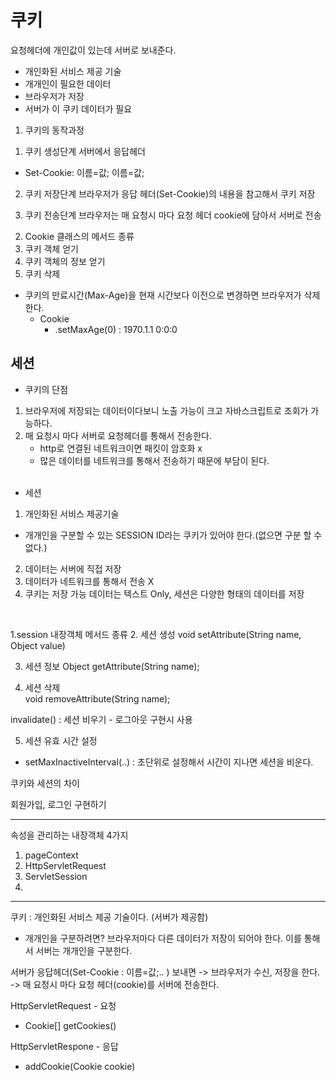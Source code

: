# 쿠키
요청헤더에 개인값이 있는데 서버로 보내준다. 
- 개인화된 서비스 제공 기술
- 개개인이 필요한 데이터
- 브라우저가 저장
- 서버가 이 쿠키 데이터가 필요

1. 쿠키의 동작과정
1) 쿠키 생성단계
서버에서 응답헤더
- Set-Cookie: 이름=값; 이름=값;

2) 쿠키 저장단계
브라우저가 응답 헤더(Set-Cookie)의 내용을 참고해서 쿠키 저장

3) 쿠키 전송단계
브라우저는 매 요청시 마다 요청 헤더 cookie에 담아서 서버로 전송

2. Cookie 클래스의 메서드 종류
3. 쿠키 객체 얻기
4. 쿠키 객체의 정보 얻기
5. 쿠키 삭제
- 쿠키의 만료시간(Max-Age)을 현재 시간보다 이전으로 변경하면 브라우저가 삭제한다.
	- Cookie
		- .setMaxAge(0) : 1970.1.1 0:0:0

## 세션
- 쿠키의 단점
1) 브라우저에 저장되는 데이터이다보니 노출 가능이 크고 자바스크립트로 조회가 가능하다.
2) 매 요청시 마다 서버로 요청헤더를 통해서 전송한다.
	- http로 연결된 네트워크이면 패킷이 암호화 x
	- 많은 데이터를 네트워크를 통해서 전송하기 때문에 부담이 된다.
	<br>
	
- 세션
1) 개인화된 서비스 제공기술
- 개개인을 구분할 수 있는 SESSION ID라는 쿠키가 있어야 한다.(없으면 구분 할 수 없다.)

2) 데이터는 서버에 직접 저장
3) 데이터가 네트워크를 통해서 전송 X
4) 쿠키는 저장 가능 데이터는 텍스트 Only, 세션은 다양한 형태의 데이터를 저장

<br>

1.session 내장객체 메서드 종류
2. 세션 생성
	void setAttribute(String name, Object value)

3. 세션 정보
	Object getAttribute(String name);
	
4. 세션 삭제	
void removeAttribute(String name);

invalidate() : 세션 비우기 - 로그아웃 구현시 사용

5. 세션 유효 시간 설정
- setMaxInactiveInterval(..) : 초단위로 설정해서 시간이 지나면 세션을 비운다.

쿠키와 세션의 차이

회원가입, 로그인 구현하기


-------
속성을 관리하는 내장객체 4가지
1. pageContext
2. HttpServletRequest
3. ServletSession
4. 





-------------
쿠키 : 개인화된 서비스 제공 기술이다. (서버가 제공함)
- 개개인을 구분하려면? 브라우저마다 다른 데이터가 저장이 되어야 한다. 이를 통해서 서버는 개개인을 구분한다.

서버가 응답헤더(Set-Cookie : 이름=값;.. ) 보내면 -> 브라우저가 수신, 저장을 한다. -> 매 요청시 마다 요청 헤더(cookie)를 서버에 전송한다.

HttpServletRequest - 요청
- Cookie[] getCookies()

HttpServletRespone - 응답
- addCookie(Cookie cookie)


